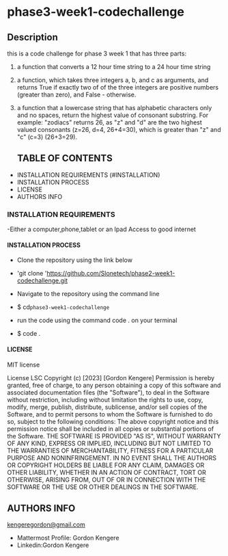 # phase3-week1-codechallenge

## Description
this is a code challenge for phase 3 week 1 that has three parts:
1. a function that converts a 12 hour time string to a 24 hour time string
2. a function, which takes three integers a, b, and c as arguments, and returns True if exactly two of of the three integers are positive numbers (greater than zero), and False - otherwise.
3. a function that a lowercase string that has alphabetic characters only and no spaces, return the highest value of consonant substring. For example: "zodiacs" returns 26, as "z" and "d" are the two highest valued consonants (z=26, d=4, 26+4=30), which is greater than "z" and "c" (c=3) (26+3=29).
   

   ## TABLE OF CONTENTS
- INSTALLATION REQUIREMENTS (#INSTALLATION)
- INSTALLATION PROCESS
- LICENSE
- AUTHORS INFO

### INSTALLATION REQUIREMENTS
-Either a computer,phone,tablet or an Ipad Access to good internet
#### INSTALLATION PROCESS
- Clone the repository using the link below

- 'git clone 'https://github.com/Slonetech/phase2-week1-codechallenge.git

- Navigate to the repository using the command line
  
- $ cd`phase3-week1-codechallenge`
- run  the code using the command code . on your terminal
- $ code .

#### LICENSE
MIT license

License
LSC Copyright (c) [2023] [Gordon Kengere] Permission is hereby granted, free of charge, to any person obtaining a copy of this software and associated documentation files (the "Software"), to deal in the Software without restriction, including without limitation the rights to use, copy, modify, merge, publish, distribute, sublicense, and/or sell copies of the Software, and to permit persons to whom the Software is furnished to do so, subject to the following conditions: The above copyright notice and this permission notice shall be included in all copies or substantial portions of the Software. THE SOFTWARE IS PROVIDED "AS IS", WITHOUT WARRANTY OF ANY KIND, EXPRESS OR IMPLIED, INCLUDING BUT NOT LIMITED TO THE WARRANTIES OF MERCHANTABILITY, FITNESS FOR A PARTICULAR PURPOSE AND NONINFRINGEMENT. IN NO EVENT SHALL THE AUTHORS OR COPYRIGHT HOLDERS BE LIABLE FOR ANY CLAIM, DAMAGES OR OTHER LIABILITY, WHETHER IN AN ACTION OF CONTRACT, TORT OR OTHERWISE, ARISING FROM, OUT OF OR IN CONNECTION WITH THE SOFTWARE OR THE USE OR OTHER DEALINGS IN THE SOFTWARE.
## AUTHORS INFO
kengeregordon@gmail.com
- Mattermost Profile: Gordon Kengere
- Linkedin:Gordon Kengere